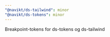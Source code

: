 ```yaml
---
"@navikt/ds-tailwind": minor
"@navikt/ds-tokens": minor
---
```


Breakpoint-tokens for ds-tokens og ds-tailwind

